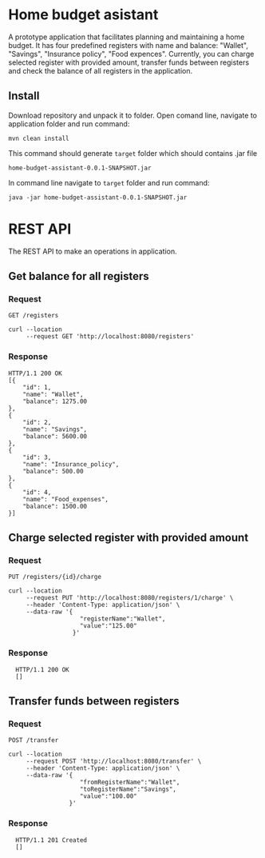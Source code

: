 # Home budget asistant
A prototype application that facilitates planning and maintaining a home budget.
It has four predefined registers with name and balance: "Wallet", "Savings", "Insurance policy", "Food expences".
Currently, you can charge selected register with provided amount, transfer funds between registers and check the balance of all registers in the application.

## Install
Download repository and unpack it to folder. Open comand line, navigate to application folder and run command:
```
mvn clean install
```
This command should generate `target` folder which should contains .jar file
```
home-budget-assistant-0.0.1-SNAPSHOT.jar
```
In command line navigate to `target` folder and run command:
```
java -jar home-budget-assistant-0.0.1-SNAPSHOT.jar
```

# REST API
The REST API to make an operations in application.

## Get balance for all registers

### Request

`GET /registers`
    
    curl --location
         --request GET 'http://localhost:8080/registers'

### Response
    HTTP/1.1 200 OK
    [{
        "id": 1,
        "name": "Wallet",
        "balance": 1275.00
    },
    {
        "id": 2,
        "name": "Savings",
        "balance": 5600.00
    },
    {
        "id": 3,
        "name": "Insurance_policy",
        "balance": 500.00
    },
    {
        "id": 4,
        "name": "Food_expenses",
        "balance": 1500.00
    }]
    
## Charge selected register with provided amount

### Request

`PUT /registers/{id}/charge`
    
    curl --location
         --request PUT 'http://localhost:8080/registers/1/charge' \
         --header 'Content-Type: application/json' \
         --data-raw '{
                        "registerName":"Wallet",
                        "value":"125.00"
                      }'

### Response
      HTTP/1.1 200 OK
      []
      
## Transfer funds between registers

### Request

`POST /transfer`
    
    curl --location
         --request POST 'http://localhost:8080/transfer' \
         --header 'Content-Type: application/json' \
         --data-raw '{
                        "fromRegisterName":"Wallet",
                        "toRegisterName":"Savings",
                        "value":"100.00"
                     }'

### Response
      HTTP/1.1 201 Created
      []

